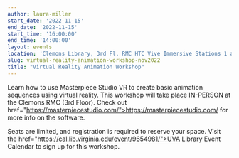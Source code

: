 ```yaml
---
author: laura-miller
start_date: '2022-11-15'
end_date: '2022-11-15'
start_time: '16:00:00'
end_time: '14:00:00'
layout: events
location: 'Clemons Library, 3rd Fl, RMC HTC Vive Immersive Stations 1 and 2'
slug: virtual-reality-animation-workshop-nov2022
title: "Virtual Reality Animation Workshop"
---
```

Learn how to use Masterpiece Studio VR to create basic animation sequences using virtual reality. This workshop will take place IN-PERSON at the Clemons RMC (3rd Floor). Check out <a>href="https://masterpiecestudio.com/">https://masterpiecestudio.com/</a> for more info on the software.

Seats are limited, and registration is required to reserve your space. Visit the <a>href="https://cal.lib.virginia.edu/event/9654981/">UVA Library Event Calendar</a> to sign up for this workshop.
